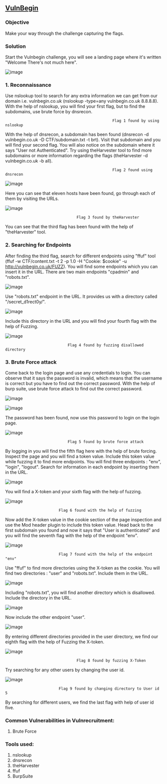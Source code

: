 ## [VulnBegin](https://app.hackinghub.io/vuln-begin)

### **Objective**
Make your way through the challenge capturing the flags.

### **Solution**

Start the Vulnbegin challenge, you will see a landing page where it's written "Welcome There's not much here".


![image](https://github.com/ocoretech/CTF-workbook/assets/67775716/91660f88-9883-4039-ae3a-81dd71bd74da)


### **1. Reconnaissance**

Use nslookup tool to search for any extra information we can get from our domain i.e. vulnbegin.co.uk (nslookup -type=any vulnbegin.co.uk 8.8.8.8). With the help of nslookup, you will find your first flag, but to find the subdomains, use brute force by dnsrecon.

                                                    Flag 1 found by using nslookup


With the help of dnsrecon, a subdomain has been found (dnsrecon -d vulnbegin.co.uk -D CTF/subdomain.txt -t brt). Visit that subdomain and you will find your second flag. You will also notice on the subdomain where it says "User not Authenticated". Try using theHarvester tool to find more subdomains or more information regarding the flags (theHarvester -d vulnbegin.co.uk -b all).

                                                    Flag 2 found using dnsrecon


![image](https://github.com/ocoretech/CTF-workbook/assets/67775716/249fd214-5cf2-4f6b-a27d-36dad72f075f)



Here you can see that eleven hosts have been found, go through each of them by visiting the URLs. 


![image](https://github.com/ocoretech/CTF-workbook/assets/67775716/7ef67f37-3988-425c-bc10-2b4dee328670)

                                    Flag 3 found by theHarvester


You can see that the third flag has been found with the help of "theHarvester" tool.

### **2. Searching for Endpoints**

After finding the third flag, search for different endpoints using "ffuf" tool (ffuf -w CTF/content.txt -t 2 -p 1.0 -H "Cookie: $cookie" -u http://vulnbegin.co.uk/FUZZ). You will find some endpoints which you can insert it in the URL. There are two main endpoints "cpadmin" and "robots.txt". 

![image](https://github.com/ocoretech/CTF-workbook/assets/67775716/b427b85f-4ec0-4709-abff-efdc624ee366)


Use "robots.txt" endpoint in the URL. It provides us with a directory called "/secret_d1rect0y/". 


![image](https://github.com/ocoretech/CTF-workbook/assets/67775716/755b8637-ea5d-4b37-86b3-dd7bdb6d11a6)


Include this directory in the URL and you will find your fourth flag with the help of Fuzzing.


![image](https://github.com/ocoretech/CTF-workbook/assets/67775716/8ac008c4-f194-49a4-b9dc-4a8a1e004508)


                                Flag 4 found by fuzzing disallowed directory

### **3. Brute Force attack**

Come back to the login page and use any credentials to login. You can observe that it says the password is invalid, which means that the username is correct but you have to find out the correct password. With the help of burp suite, use brute force attack to find out the correct password.

![image](https://github.com/ocoretech/CTF-workbook/assets/67775716/f1675eaf-6a9d-4361-a6c6-2a8999e59f9f)


![image](https://github.com/ocoretech/CTF-workbook/assets/67775716/9cf63c4a-ae47-4f28-aae6-48abd449c0c2)

The password has been found, now use this password to login on the login page. 


![image](https://github.com/ocoretech/CTF-workbook/assets/67775716/009be33c-ab9e-413d-be83-830092cb7725)

                                Flag 5 found by brute force attack


By logging in you will find the fifth flag here with the help of brute forcing.   Inspect the page and you will find a token value. Include this token value while fuzzing it to find more endpoints.
You will find three endpoints : "env", "login", "logout". Search for information in each endpoint by inserting them in the URL.

![image](https://github.com/ocoretech/CTF-workbook/assets/67775716/b4e77f84-8092-460a-a943-f9f961d34f61)


You will find a X-token and your sixth flag with the help of fuzzing.

![image](https://github.com/ocoretech/CTF-workbook/assets/67775716/83aa5670-89e2-4ad2-b629-cc2f57020f67)


                            Flag 6 found with the help of fuzzing


Now add the X-token value in the cookie section of the page inspection and use the Mod header plugin to include this token value. Head back to the first subdomain you found and now it says that "User is authenticated" and you will find the seventh flag with the help of the endpoint "env".


![image](https://github.com/ocoretech/CTF-workbook/assets/67775716/08ea6556-e4ea-48f3-8afe-ba7649bde5af)

                            Flag 7 found with the help of the endpoint "env"


Use "ffuf" to find more directories using the X-token as the cookie. You will find two directories : "user" and "robots.txt". Include them in the URL.

![image](https://github.com/ocoretech/CTF-workbook/assets/67775716/8d9fdca2-e8e6-43a5-bb09-825a5d219037)


Including "robots.txt", you will find another directory which is disallowed. Include the directory in the URL.

![image](https://github.com/ocoretech/CTF-workbook/assets/67775716/a2b51d6a-e8c6-434c-9c6c-a59630846a05)


Now include the other endpoint "user".

![image](https://github.com/ocoretech/CTF-workbook/assets/67775716/973b8278-1f68-4642-a9c6-cd67cb3d6cb5)


By entering different directories provided in the user directory, we find our eighth flag with the help of Fuzzing the X-token.

![image](https://github.com/ocoretech/CTF-workbook/assets/67775716/0b583fca-31a6-49f9-940d-1a44f6af45ac)


                                    Flag 8 found by fuzzing X-Token


Try searching for any other users by changing the user id.

![image](https://github.com/ocoretech/CTF-workbook/assets/67775716/b94f9051-85ba-44b8-8c06-ee1dd74fba06)

                            Flag 9 found by changing directory to User id 5


By searching for different users, we find the last flag with help of user id five.



### **Common Vulnerabilities in Vulnrecruitment:**
1. Brute Force



### **Tools used:**
1. nslookup
2. dnsrecon
3. theHarvester
4. ffuf
5. BurpSuite


